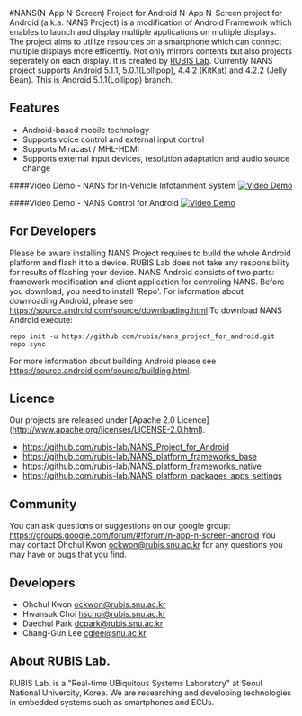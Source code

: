 #NANS(N-App N-Screen) Project for Android
N-App N-Screen project for Android (a.k.a. NANS Project) is a modification of Android Framework which enables to launch and display multiple applications on multiple displays. The project aims to utilize resources on a smartphone which can connect multiple displays more efficently. Not only mirrors contents but also projects seperately on each display.  It is created by [RUBIS Lab](http://rubis.snu.ac.kr/researches?csrl=25780).
Currently NANS project supports Android 5.1.1, 5.0.1(Lollipop), 4.4.2 (KitKat) and 4.2.2 (Jelly Bean). 
This is Android 5.1.1(Lollipop) branch. 

## Features
- Android-based mobile technology
- Supports voice control and external input control
- Supports Miracast / MHL-HDMI
- Supports external input devices, resolution adaptation and audio source change

####Video Demo - NANS for In-Vehicle Infotainment System
[![Video Demo](https://github.com/rubis-lab/images/blob/master/NANS%20Technology%20with%20In-Vehicle%20Infotainment%20System.PNG)](https://youtu.be/KTYCjc8aoMU "NANS Technology with In-Vehicle Infotainment System")

####Video Demo - NANS Control for Android
[![Video Demo](https://github.com/rubis-lab/images/blob/master/N-App%20N-Screen%20Control%20on%20Android.PNG)](https://youtu.be/Y-TmMn7kuhU "N-App N-Screen Control on Android by SNU")

## For Developers
Please be aware installing NANS Project requires to build the whole Android platform and flash it to a device. RUBIS Lab does not take any responsibility for results of flashing your device.
NANS Android consists of two parts: framework modification and client application for controling NANS. Before you download, you need to install 'Repo'. For information about downloading Android, please see https://source.android.com/source/downloading.html
To download NANS Android execute:

    repo init -u https://github.com/rubis/nans_project_for_android.git
    repo sync

For more information about building Android please see https://source.android.com/source/building.html.

## Licence
Our projects are released under [Apache 2.0 Licence] (http://www.apache.org/licenses/LICENSE-2.0.html).
* https://github.com/rubis-lab/NANS_Project_for_Android 
* https://github.com/rubis-lab/NANS_platform_frameworks_base
* https://github.com/rubis-lab/NANS_platform_frameworks_native
* https://github.com/rubis-lab/NANS_platform_packages_apps_settings

## Community
You can ask questions or suggestions on our google group: 
https://groups.google.com/forum/#!forum/n-app-n-screen-android
You may contact Ohchul Kwon <ockwon@rubis.snu.ac.kr> for any questions you may have or bugs that you find.

## Developers
- Ohchul Kwon <ockwon@rubis.snu.ac.kr>
- Hwansuk Choi <hschoi@rubis.snu.ac.kr>
- Daechul Park <dcpark@rubis.snu.ac.kr>
- Chang-Gun Lee <cglee@snu.ac.kr>

## About RUBIS Lab.
RUBIS Lab. is a "Real-time UBiquitous Systems Laboratory" at Seoul National Univercity, Korea.
We are researching and developing technologies in embedded systems such as smartphones and ECUs.
